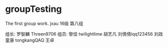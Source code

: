 ﻿# groupTesting
The first group work.
jxau 16级 第八组

组长: 
  罗智麟  Threen9706
组员: 
  黎佳 twilightlime
  胡艺凡
  刘倩倩lqq123456
  刘政
  童康 tongkangQAQ
  王卓

